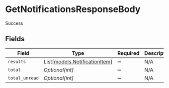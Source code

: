 # GetNotificationsResponseBody

Success


## Fields

| Field                                                          | Type                                                           | Required                                                       | Description                                                    | Example                                                        |
| -------------------------------------------------------------- | -------------------------------------------------------------- | -------------------------------------------------------------- | -------------------------------------------------------------- | -------------------------------------------------------------- |
| `results`                                                      | List[[models.NotificationItem](../models/notificationitem.md)] | :heavy_minus_sign:                                             | N/A                                                            |                                                                |
| `total`                                                        | *Optional[int]*                                                | :heavy_minus_sign:                                             | N/A                                                            | 1                                                              |
| `total_unread`                                                 | *Optional[int]*                                                | :heavy_minus_sign:                                             | N/A                                                            | 1                                                              |